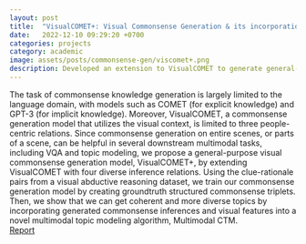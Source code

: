 ```yaml
---
layout: post
title:  "VisualCOMET+: Visual Commonsense Generation & its incorporation into a Multimodal Topic Modeling algorithm"
date:   2022-12-10 09:29:20 +0700
categories: projects
category: academic
image: assets/posts/commonsense-gen/viscomet+.png
description: Developed an extension to VisualCOMET to generate general-purpose commonsense knowledge from images. Showed improvements on coherence and diversity scores of a novel topic modelling algorithm using the generated knowledge
---
```

The task of commonsense knowledge generation is largely limited to the language domain, with models such as COMET (for explicit knowledge) and GPT-3 (for implicit knowledge). Moreover, VisualCOMET, a commonsense generation model that utilizes the visual context, is limited to three people-centric relations. Since commonsense generation on entire scenes, or parts of a scene, can be helpful in several downstream multimodal tasks, including VQA and topic modeling, we propose a general-purpose visual commonsense generation model, VisualCOMET+, by extending VisualCOMET with four diverse inference relations. Using the clue-rationale pairs from a visual abductive reasoning dataset, we train our commonsense generation model by creating groundtruth structured commonsense triplets. Then, we show that we can get coherent and more diverse topics by incorporating generated commonsense inferences and visual features into a novel multimodal topic modeling algorithm, Multimodal CTM. \
[Report](https://drive.google.com/file/d/1_HxrSJzDZKj1uDm7irCx3_9KnXlT7My-/view?usp=sharing)